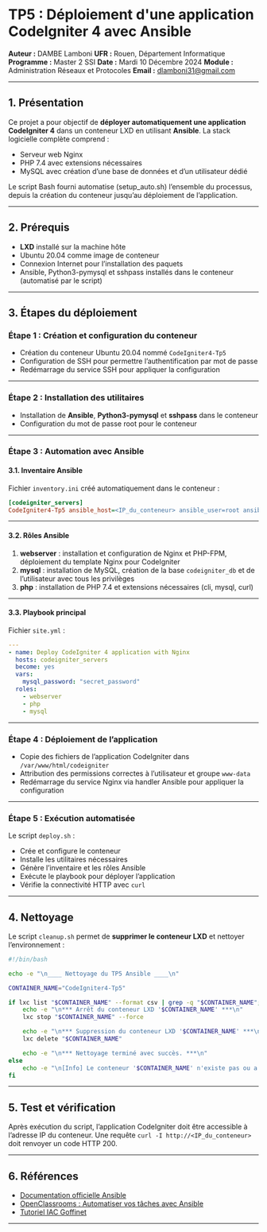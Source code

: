 # TP5 : Déploiement d'une application CodeIgniter 4 avec Ansible

**Auteur :** DAMBE Lamboni
**UFR :** Rouen, Département Informatique
**Programme :** Master 2 SSI
**Date :** Mardi 10 Décembre 2024
**Module :** Administration Réseaux et Protocoles
**Email :** [dlamboni31@gmail.com](mailto:dlamboni31@gmail.com)

---

## 1. Présentation

Ce projet a pour objectif de **déployer automatiquement une application CodeIgniter 4** dans un conteneur LXD en utilisant **Ansible**. La stack logicielle complète comprend :

* Serveur web Nginx
* PHP 7.4 avec extensions nécessaires
* MySQL avec création d’une base de données et d’un utilisateur dédié

Le script Bash fourni automatise (setup_auto.sh) l’ensemble du processus, depuis la création du conteneur jusqu’au déploiement de l’application.

---

## 2. Prérequis

* **LXD** installé sur la machine hôte
* Ubuntu 20.04 comme image de conteneur
* Connexion Internet pour l’installation des paquets
* Ansible, Python3-pymysql et sshpass installés dans le conteneur (automatisé par le script)

---

## 3. Étapes du déploiement

### Étape 1 : Création et configuration du conteneur

* Création du conteneur Ubuntu 20.04 nommé `CodeIgniter4-Tp5`
* Configuration de SSH pour permettre l’authentification par mot de passe
* Redémarrage du service SSH pour appliquer la configuration

---

### Étape 2 : Installation des utilitaires

* Installation de **Ansible**, **Python3-pymysql** et **sshpass** dans le conteneur
* Configuration du mot de passe root pour le conteneur

---

### Étape 3 : Automation avec Ansible

#### 3.1. Inventaire Ansible

Fichier `inventory.ini` créé automatiquement dans le conteneur :

```ini
[codeigniter_servers]
CodeIgniter4-Tp5 ansible_host=<IP_du_conteneur> ansible_user=root ansible_ssh_pass=root ansible_connection=ssh ansible_python_interpreter=/usr/bin/python3
```

---

#### 3.2. Rôles Ansible

1. **webserver** : installation et configuration de Nginx et PHP-FPM, déploiement du template Nginx pour CodeIgniter
2. **mysql** : installation de MySQL, création de la base `codeigniter_db` et de l’utilisateur avec tous les privilèges
3. **php** : installation de PHP 7.4 et extensions nécessaires (cli, mysql, curl)

---

#### 3.3. Playbook principal

Fichier `site.yml` :

```yaml
---
- name: Deploy CodeIgniter 4 application with Nginx
  hosts: codeigniter_servers
  become: yes
  vars:
    mysql_password: "secret_password"
  roles:
    - webserver
    - php
    - mysql
```

---

### Étape 4 : Déploiement de l’application

* Copie des fichiers de l’application CodeIgniter dans `/var/www/html/codeigniter`
* Attribution des permissions correctes à l’utilisateur et groupe `www-data`
* Redémarrage du service Nginx via handler Ansible pour appliquer la configuration

---

### Étape 5 : Exécution automatisée

Le script `deploy.sh` :

* Crée et configure le conteneur
* Installe les utilitaires nécessaires
* Génère l’inventaire et les rôles Ansible
* Exécute le playbook pour déployer l’application
* Vérifie la connectivité HTTP avec `curl`

---

## 4. Nettoyage

Le script `cleanup.sh` permet de **supprimer le conteneur LXD** et nettoyer l’environnement :

```bash
#!/bin/bash

echo -e "\n____ Nettoyage du TP5 Ansible ____\n"

CONTAINER_NAME="CodeIgniter4-Tp5"

if lxc list "$CONTAINER_NAME" --format csv | grep -q "$CONTAINER_NAME"; then
    echo -e "\n*** Arrêt du conteneur LXD '$CONTAINER_NAME' ***\n"
    lxc stop "$CONTAINER_NAME" --force

    echo -e "\n*** Suppression du conteneur LXD '$CONTAINER_NAME' ***\n"
    lxc delete "$CONTAINER_NAME"

    echo -e "\n*** Nettoyage terminé avec succès. ***\n"
else
    echo -e "\n[Info] Le conteneur '$CONTAINER_NAME' n'existe pas ou a déjà été supprimé.\n"
fi
```

---

## 5. Test et vérification

Après exécution du script, l’application CodeIgniter doit être accessible à l’adresse IP du conteneur. Une requête `curl -I http://<IP_du_conteneur>` doit renvoyer un code HTTP 200.

---

## 6. Références

* [Documentation officielle Ansible](https://docs.ansible.com/ansible/latest/index.html)
* [OpenClassrooms : Automatiser vos tâches avec Ansible](https://openclassrooms.com/fr/courses/2035796-utilisez-ansible-pour-automatiser-vos-taches-de-configuration/6373897-assemblez-les-operations-avec-les-playbooks-pour-automatiser-le-deploiement)
* [Tutoriel IAC Goffinet](https://iac.goffinet.org/ansible-linux/un-premier-playbook/)

---

